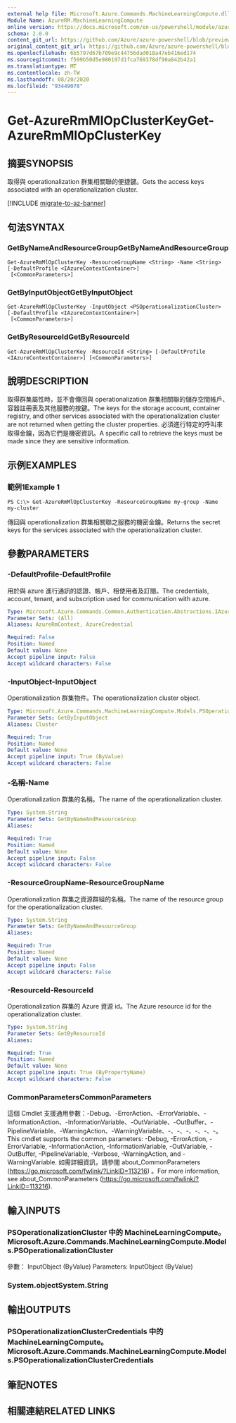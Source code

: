 ```yaml
---
external help file: Microsoft.Azure.Commands.MachineLearningCompute.dll-Help.xml
Module Name: AzureRM.MachineLearningCompute
online version: https://docs.microsoft.com/en-us/powershell/module/azurerm.machinelearningcompute/get-azurermmlopclusterkey
schema: 2.0.0
content_git_url: https://github.com/Azure/azure-powershell/blob/preview/src/ResourceManager/MachineLearningCompute/Commands.MachineLearningCompute/help/Get-AzureRmMlOpClusterKey.md
original_content_git_url: https://github.com/Azure/azure-powershell/blob/preview/src/ResourceManager/MachineLearningCompute/Commands.MachineLearningCompute/help/Get-AzureRmMlOpClusterKey.md
ms.openlocfilehash: 6b5797d67b709e9c44756dad018a47eb416ed174
ms.sourcegitcommit: f599b50d5e980197d1fca769378df90a842b42a1
ms.translationtype: MT
ms.contentlocale: zh-TW
ms.lasthandoff: 08/20/2020
ms.locfileid: "93449078"
---
```

# <span data-ttu-id="c969a-101">Get-AzureRmMlOpClusterKey</span><span class="sxs-lookup"><span data-stu-id="c969a-101">Get-AzureRmMlOpClusterKey</span></span>

## <span data-ttu-id="c969a-102">摘要</span><span class="sxs-lookup"><span data-stu-id="c969a-102">SYNOPSIS</span></span>
<span data-ttu-id="c969a-103">取得與 operationalization 群集相關聯的便捷鍵。</span><span class="sxs-lookup"><span data-stu-id="c969a-103">Gets the access keys associated with an operationalization cluster.</span></span>

[!INCLUDE [migrate-to-az-banner](../../includes/migrate-to-az-banner.md)]

## <span data-ttu-id="c969a-104">句法</span><span class="sxs-lookup"><span data-stu-id="c969a-104">SYNTAX</span></span>

### <span data-ttu-id="c969a-105">GetByNameAndResourceGroup</span><span class="sxs-lookup"><span data-stu-id="c969a-105">GetByNameAndResourceGroup</span></span>
```
Get-AzureRmMlOpClusterKey -ResourceGroupName <String> -Name <String> [-DefaultProfile <IAzureContextContainer>]
 [<CommonParameters>]
```

### <span data-ttu-id="c969a-106">GetByInputObject</span><span class="sxs-lookup"><span data-stu-id="c969a-106">GetByInputObject</span></span>
```
Get-AzureRmMlOpClusterKey -InputObject <PSOperationalizationCluster> [-DefaultProfile <IAzureContextContainer>]
 [<CommonParameters>]
```

### <span data-ttu-id="c969a-107">GetByResourceId</span><span class="sxs-lookup"><span data-stu-id="c969a-107">GetByResourceId</span></span>
```
Get-AzureRmMlOpClusterKey -ResourceId <String> [-DefaultProfile <IAzureContextContainer>] [<CommonParameters>]
```

## <span data-ttu-id="c969a-108">說明</span><span class="sxs-lookup"><span data-stu-id="c969a-108">DESCRIPTION</span></span>
<span data-ttu-id="c969a-109">取得群集屬性時，並不會傳回與 operationalization 群集相關聯的儲存空間帳戶、容器註冊表及其他服務的按鍵。</span><span class="sxs-lookup"><span data-stu-id="c969a-109">The keys for the storage account, container registry, and other services associated with the operationalization cluster are not returned when getting the cluster properties.</span></span> <span data-ttu-id="c969a-110">必須進行特定的呼叫來取得金鑰，因為它們是機密資訊。</span><span class="sxs-lookup"><span data-stu-id="c969a-110">A specific call to retrieve the keys must be made since they are sensitive information.</span></span>

## <span data-ttu-id="c969a-111">示例</span><span class="sxs-lookup"><span data-stu-id="c969a-111">EXAMPLES</span></span>

### <span data-ttu-id="c969a-112">範例1</span><span class="sxs-lookup"><span data-stu-id="c969a-112">Example 1</span></span>
```
PS C:\> Get-AzureRmMlOpClusterKey -ResourceGroupName my-group -Name my-cluster
```

<span data-ttu-id="c969a-113">傳回與 operationalization 群集相關聯之服務的機密金鑰。</span><span class="sxs-lookup"><span data-stu-id="c969a-113">Returns the secret keys for the services associated with the operationalization cluster.</span></span>

## <span data-ttu-id="c969a-114">參數</span><span class="sxs-lookup"><span data-stu-id="c969a-114">PARAMETERS</span></span>

### <span data-ttu-id="c969a-115">-DefaultProfile</span><span class="sxs-lookup"><span data-stu-id="c969a-115">-DefaultProfile</span></span>
<span data-ttu-id="c969a-116">用於與 azure 進行通訊的認證、帳戶、租使用者及訂閱。</span><span class="sxs-lookup"><span data-stu-id="c969a-116">The credentials, account, tenant, and subscription used for communication with azure.</span></span>

```yaml
Type: Microsoft.Azure.Commands.Common.Authentication.Abstractions.IAzureContextContainer
Parameter Sets: (All)
Aliases: AzureRmContext, AzureCredential

Required: False
Position: Named
Default value: None
Accept pipeline input: False
Accept wildcard characters: False
```

### <span data-ttu-id="c969a-117">-InputObject</span><span class="sxs-lookup"><span data-stu-id="c969a-117">-InputObject</span></span>
<span data-ttu-id="c969a-118">Operationalization 群集物件。</span><span class="sxs-lookup"><span data-stu-id="c969a-118">The operationalization cluster object.</span></span>

```yaml
Type: Microsoft.Azure.Commands.MachineLearningCompute.Models.PSOperationalizationCluster
Parameter Sets: GetByInputObject
Aliases: Cluster

Required: True
Position: Named
Default value: None
Accept pipeline input: True (ByValue)
Accept wildcard characters: False
```

### <span data-ttu-id="c969a-119">-名稱</span><span class="sxs-lookup"><span data-stu-id="c969a-119">-Name</span></span>
<span data-ttu-id="c969a-120">Operationalization 群集的名稱。</span><span class="sxs-lookup"><span data-stu-id="c969a-120">The name of the operationalization cluster.</span></span>

```yaml
Type: System.String
Parameter Sets: GetByNameAndResourceGroup
Aliases:

Required: True
Position: Named
Default value: None
Accept pipeline input: False
Accept wildcard characters: False
```

### <span data-ttu-id="c969a-121">-ResourceGroupName</span><span class="sxs-lookup"><span data-stu-id="c969a-121">-ResourceGroupName</span></span>
<span data-ttu-id="c969a-122">Operationalization 群集之資源群組的名稱。</span><span class="sxs-lookup"><span data-stu-id="c969a-122">The name of the resource group for the operationalization cluster.</span></span>

```yaml
Type: System.String
Parameter Sets: GetByNameAndResourceGroup
Aliases:

Required: True
Position: Named
Default value: None
Accept pipeline input: False
Accept wildcard characters: False
```

### <span data-ttu-id="c969a-123">-ResourceId</span><span class="sxs-lookup"><span data-stu-id="c969a-123">-ResourceId</span></span>
<span data-ttu-id="c969a-124">Operationalization 群集的 Azure 資源 id。</span><span class="sxs-lookup"><span data-stu-id="c969a-124">The Azure resource id for the operationalization cluster.</span></span>

```yaml
Type: System.String
Parameter Sets: GetByResourceId
Aliases:

Required: True
Position: Named
Default value: None
Accept pipeline input: True (ByPropertyName)
Accept wildcard characters: False
```

### <span data-ttu-id="c969a-125">CommonParameters</span><span class="sxs-lookup"><span data-stu-id="c969a-125">CommonParameters</span></span>
<span data-ttu-id="c969a-126">這個 Cmdlet 支援通用參數：-Debug、-ErrorAction、-ErrorVariable、-InformationAction、-InformationVariable、-OutVariable、-OutBuffer、-PipelineVariable、-WarningAction、-WarningVariable、-、-、-、-、-、-。</span><span class="sxs-lookup"><span data-stu-id="c969a-126">This cmdlet supports the common parameters: -Debug, -ErrorAction, -ErrorVariable, -InformationAction, -InformationVariable, -OutVariable, -OutBuffer, -PipelineVariable, -Verbose, -WarningAction, and -WarningVariable.</span></span> <span data-ttu-id="c969a-127">如需詳細資訊，請參閱 about_CommonParameters (https://go.microsoft.com/fwlink/?LinkID=113216) 。</span><span class="sxs-lookup"><span data-stu-id="c969a-127">For more information, see about_CommonParameters (https://go.microsoft.com/fwlink/?LinkID=113216).</span></span>

## <span data-ttu-id="c969a-128">輸入</span><span class="sxs-lookup"><span data-stu-id="c969a-128">INPUTS</span></span>

### <span data-ttu-id="c969a-129">PSOperationalizationCluster 中的 MachineLearningCompute。</span><span class="sxs-lookup"><span data-stu-id="c969a-129">Microsoft.Azure.Commands.MachineLearningCompute.Models.PSOperationalizationCluster</span></span>
<span data-ttu-id="c969a-130">參數： InputObject (ByValue) </span><span class="sxs-lookup"><span data-stu-id="c969a-130">Parameters: InputObject (ByValue)</span></span>

### <span data-ttu-id="c969a-131">System.object</span><span class="sxs-lookup"><span data-stu-id="c969a-131">System.String</span></span>

## <span data-ttu-id="c969a-132">輸出</span><span class="sxs-lookup"><span data-stu-id="c969a-132">OUTPUTS</span></span>

### <span data-ttu-id="c969a-133">PSOperationalizationClusterCredentials 中的 MachineLearningCompute。</span><span class="sxs-lookup"><span data-stu-id="c969a-133">Microsoft.Azure.Commands.MachineLearningCompute.Models.PSOperationalizationClusterCredentials</span></span>

## <span data-ttu-id="c969a-134">筆記</span><span class="sxs-lookup"><span data-stu-id="c969a-134">NOTES</span></span>

## <span data-ttu-id="c969a-135">相關連結</span><span class="sxs-lookup"><span data-stu-id="c969a-135">RELATED LINKS</span></span>
